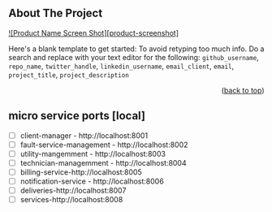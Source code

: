 <!-- ABOUT THE PROJECT -->
## About The Project

[![Product Name Screen Shot][product-screenshot]](https://example.com)

Here's a blank template to get started: To avoid retyping too much info. Do a search and replace with your text editor for the following: `github_username`, `repo_name`, `twitter_handle`, `linkedin_username`, `email_client`, `email`, `project_title`, `project_description`

<p align="right">(<a href="#readme-top">back to top</a>)</p>

## micro service ports [local]

- [ ] client-manager - http://localhost:8001
- [ ] fault-service-management - http://localhost:8002
- [ ] utility-mangemment - http://localhost:8003
- [ ] technician-managemment - http://localhost:8004
- [ ] billing-service-http://localhost:8005
- [ ] notification-service - http://localhost:8006
- [ ] deliveries-http://localhost:8007
- [ ] services-http://localhost:8008

<!-- - [ ] delivery-service-http://localhost:8007

- [ ] payment-service-http://localhost:8001
- [ ] material-managment - http://localhost:8001
- [ ] warehouse-managemnt - http://localhost:8001 -->


